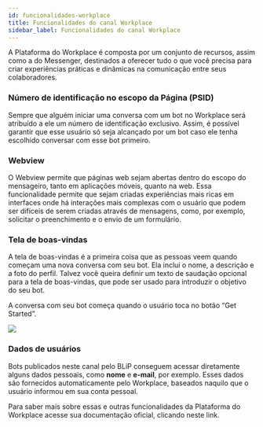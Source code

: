 ```yaml
---
id: funcionalidades-workplace
title: Funcionalidades do canal Workplace
sidebar_label: Funcionalidades do canal Workplace
---
```


A Plataforma do Workplace é composta por um conjunto de recursos, assim como a do Messenger, destinados a oferecer tudo o que você precisa para criar experiências práticas e dinâmicas na comunicação entre seus colaboradores.

### Número de identificação no escopo da Página (PSID)
Sempre que alguém iniciar uma conversa com um bot no Workplace será atribuído a ele um número de identificação exclusivo. Assim, é possível garantir que esse usuário só seja alcançado por um bot caso ele tenha escolhido conversar com esse bot primeiro.

### Webview
O Webview permite que páginas web sejam abertas dentro do escopo do mensageiro, tanto em aplicações móveis, quanto na web. Essa funcionalidade permite que sejam criadas experiências mais ricas em interfaces onde há interações mais complexas com o usuário que podem ser difíceis de serem criadas através de mensagens, como, por exemplo, solicitar o preenchimento e o envio de um formulário.

### Tela de boas-vindas
A tela de boas-vindas é a primeira coisa que as pessoas veem quando começam uma nova conversa com seu bot. Ela inclui o nome, a descrição e a foto do perfil. Talvez você queira definir um texto de saudação opcional para a tela de boas-vindas, que pode ser usado para introduzir o objetivo do seu bot.

A conversa com seu bot começa quando o usuário toca no botão “Get Started”.

![](/img/channels/workplace/funcionalidades-workplace-2.png)<br>

### Dados de usuários
Bots publicados neste canal pelo BLiP conseguem acessar diretamente alguns dados pessoais, como **nome** e **e-mail**, por exemplo. Esses dados são fornecidos automaticamente pelo Workplace, baseados naquilo que o usuário informou em sua conta pessoal.

Para saber mais sobre essas e outras funcionalidades da Plataforma do Workplace acesse sua documentação oficial, clicando neste link.

<!-- Rating frame -->
<script type="text/javascript" src="/scripts/rating.js"></script>